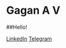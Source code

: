 # Gagan A V

##Hello!

[LinkedIn](https://www.linkedin.com/in/gagan-anekonda-veereshi-81a463219)
[Telegram](t.me/gagan_av)

